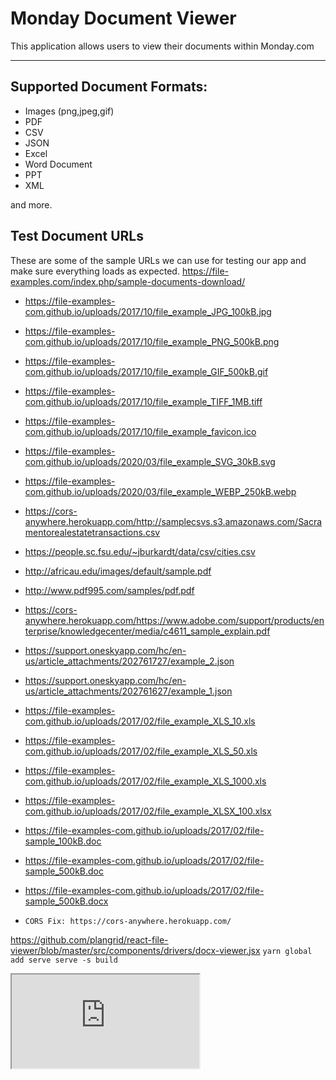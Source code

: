 # Monday Document Viewer

This application allows users to view their documents within Monday.com

---

## Supported Document Formats:

- Images (png,jpeg,gif)
- PDF
- CSV
- JSON
- Excel
- Word Document
- PPT
- XML

and more.


## Test Document URLs
These are some of the sample URLs we can use for testing our app and make sure everything loads as expected.
https://file-examples.com/index.php/sample-documents-download/

- https://file-examples-com.github.io/uploads/2017/10/file_example_JPG_100kB.jpg
- https://file-examples-com.github.io/uploads/2017/10/file_example_PNG_500kB.png
- https://file-examples-com.github.io/uploads/2017/10/file_example_GIF_500kB.gif
- https://file-examples-com.github.io/uploads/2017/10/file_example_TIFF_1MB.tiff
- https://file-examples-com.github.io/uploads/2017/10/file_example_favicon.ico
- https://file-examples-com.github.io/uploads/2020/03/file_example_SVG_30kB.svg
- https://file-examples-com.github.io/uploads/2020/03/file_example_WEBP_250kB.webp

- https://cors-anywhere.herokuapp.com/http://samplecsvs.s3.amazonaws.com/Sacramentorealestatetransactions.csv
- https://people.sc.fsu.edu/~jburkardt/data/csv/cities.csv

- http://africau.edu/images/default/sample.pdf
- http://www.pdf995.com/samples/pdf.pdf
- https://cors-anywhere.herokuapp.com/https://www.adobe.com/support/products/enterprise/knowledgecenter/media/c4611_sample_explain.pdf

- https://support.oneskyapp.com/hc/en-us/article_attachments/202761727/example_2.json
- https://support.oneskyapp.com/hc/en-us/article_attachments/202761627/example_1.json

- https://file-examples-com.github.io/uploads/2017/02/file_example_XLS_10.xls
- https://file-examples-com.github.io/uploads/2017/02/file_example_XLS_50.xls
- https://file-examples-com.github.io/uploads/2017/02/file_example_XLS_1000.xls
- https://file-examples-com.github.io/uploads/2017/02/file_example_XLSX_100.xlsx

- https://file-examples-com.github.io/uploads/2017/02/file-sample_100kB.doc
- https://file-examples-com.github.io/uploads/2017/02/file-sample_500kB.doc
- https://file-examples-com.github.io/uploads/2017/02/file-sample_500kB.docx

- `CORS Fix: https://cors-anywhere.herokuapp.com/`

https://github.com/plangrid/react-file-viewer/blob/master/src/components/drivers/docx-viewer.jsx
`
yarn global add serve
serve -s build
`

<iframe src="https://docs.google.com/gview?url=http://remote.url.tld/path/to/document.doc&embedded=true"></iframe>




